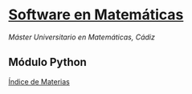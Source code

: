 # [Software en Matemáticas](http://masteres.ugr.es/doctomat/pages/info_academica/guias_docentes/201920/sm/%21)

*Máster Universitario en Matemáticas, Cádiz*

## Módulo Python 

[Índice de Materias](https://nbviewer.org/github/rrgalvan/softmat/blob/master/docs/Inicio.ipynb)

```python

```
